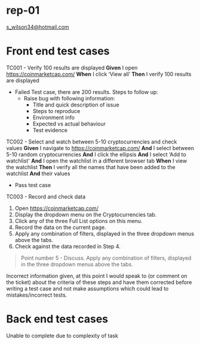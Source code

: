 # rep-01
s_wilson34@hotmail.com

# Front end test cases #

TC001 - Verify 100 results are displayed
 **Given** I open https://coinmarketcap.com/
 **When** I click ‘View all’
 **Then** I verify 100 results are displayed 

- Failed Test case, there are 200 results. 
Steps to follow up:
  - Raise bug with following information:
    * Title and quick description of issue 
    * Steps to reproduce
    * Environment info 
    * Expected vs actual behaviour
    * Test evidence 

TC002 - Select and watch between 5-10 cryptocurrencies and check values
 **Given** I navigate to https://coinmarketcap.com/
 **And** I select between 5-10 random cryptocurrencies 
 **And** I click the ellipsis 
 **And** I select ‘Add to watchlist'
 **And** I open the watchlist in a different browser tab
 **When** I view the watchlist
 **Then** I verify all the names that have been added to the watchlist 
 **And** their values
    
  - Pass test case 

TC003 - Record and check data
1. Open https://coinmarketcap.com/
2. Display the dropdown menu on the Cryptocurrencies tab.
3. Click any of the three Full List options on this menu.
4. Record the data on the current page.
5. Apply any combination of filters, displayed in the three dropdown menus above the tabs.
6. Check against the data recorded in Step 4.

> Point number 5 - Discuss.
> Apply any combination of filters, displayed in the three dropdown menus above the tabs.

Incorrect information given, at this point I would speak to (or comment on the ticket) about the criteria of these steps and have them corrected before writing a test case and not make assumptions which could lead to mistakes/incorrect tests.


# Back end test cases #

Unable to complete due to complexity of task
